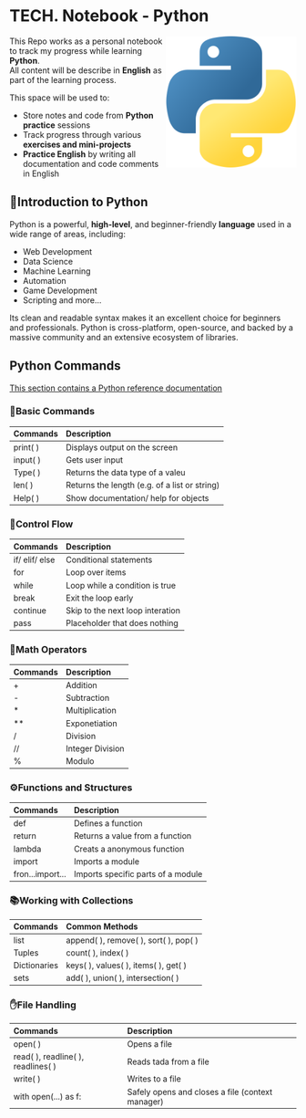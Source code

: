 # TECH. Notebook - Python</br>
<img align="right"  src="Media/python_5968350.png" alt="bot" width="230">

This Repo works as a personal notebook to track my progress while learning **Python**.</br>
All content will be describe in **English** as part of the learning process.

This space will be used to:

- Store notes and code from **Python practice** sessions
- Track progress through various **exercises and mini-projects**
- **Practice English** by writing all documentation and code comments in English

## 🐍Introduction to Python

Python is a powerful, **high-level**, and beginner-friendly **language** used in a wide range of areas, including:

- Web Development
- Data Science 
- Machine Learning 
- Automation 
- Game Development 
- Scripting and more...

Its clean and readable syntax makes it an excellent choice for beginners and professionals. Python is cross-platform, open-source, and backed by a massive community and an extensive ecosystem of libraries.

## Python Commands
[This section contains a Python reference documentation](https://www.w3schools.com/python/python_reference.asp)

### 📌Basic Commands
|Commands|Description|
|:--------|:-------|
|print( )|Displays output on the screen|
|input( )|Gets user input|
|Type( )|Returns the data type of a valeu|
|len( )|Returns the length (e.g. of a list or string)|
|Help( )|Show documentation/ help for objects|

### 🔁Control Flow
|Commands|Description|
|:--------|:-------|
|if/ elif/ else|Conditional statements|
|for|Loop over items|
|while|Loop while a condition is true|
|break|Exit the loop early|
|continue|Skip to the next loop interation|
|pass|Placeholder that does nothing|

### 🔢Math Operators
|Commands|Description|
|:--------|:-------|
|+|Addition|
|-|Subtraction|
|*|Multiplication|
|**|Exponetiation|
|/|Division|
|//|Integer Division|
|%|Modulo|

### ⚙️Functions and Structures
|Commands|Description|
|:--------|:-------|
|def|Defines a function|
|return|Returns a value from a function|
|lambda|Creats a anonymous function|
|import|Imports a module|
|fron...import...|Imports specific parts of a module|

### 📚Working with Collections
|Commands|Common Methods|
|:--------|:-------|
|list|append( ), remove( ), sort( ), pop( )|
|Tuples|count( ), index( )|
|Dictionaries|keys( ), values( ), items( ), get( )|
|sets|add( ), union( ), intersection( )|

### ✋File Handling
|Commands|Description|
|:--------|:-------|
|open( )|Opens a file|
|read( ), readline( ), readlines( )|Reads tada from a file|
|write( )|Writes to a file|
|with open(...) as f:|Safely opens and closes a file (context manager)|
